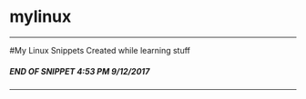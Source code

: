 # mylinux

---
#My Linux Snippets Created while learning stuff

##### END OF SNIPPET 4:53 PM 9/12/2017

---